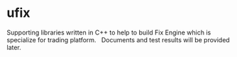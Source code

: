 # ufix
Supporting libraries written in C++ to help to build Fix Engine which is specialize for trading platform. &nbsp; 
Documents and test results will be provided later.
